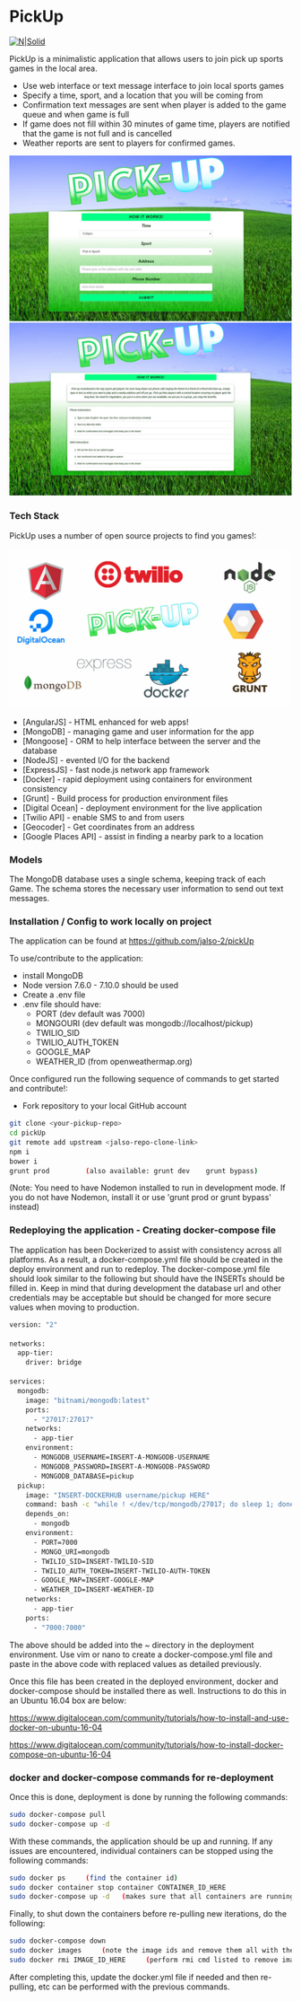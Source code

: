 # PickUp

[![N|Solid](https://cldup.com/dTxpPi9lDf.thumb.png)](https://nodesource.com/products/nsolid)

PickUp is a minimalistic application that allows users to join pick up sports games in the local area.

  - Use web interface or text message interface to join local sports games
  - Specify a time, sport, and a location that you will be coming from
  - Confirmation text messages are sent when player is added to the game queue and when game is full
  - If game does not fill within 30 minutes of game time, players are notified that the game is not full and is cancelled
  - Weather reports are sent to players for confirmed games.

![PickUp Input Form](./resources/pickup_input_form.jpg?raw=true "PickUp Input Form")
![PickUp How To](./resources/pickup_how_to.jpg?raw=true "PickUp How To")

### Tech Stack

PickUp uses a number of open source projects to find you games!:

![PickUp Tech Stack](./resources/pickup_tech_stack.jpg?raw=true "Tech Stack")

* [AngularJS] - HTML enhanced for web apps!
* [MongoDB] - managing game and user information for the app
* [Mongoose] - ORM to help interface between the server and the database
* [NodeJS] - evented I/O for the backend
* [ExpressJS] - fast node.js network app framework
* [Docker] - rapid deployment using containers for environment consistency
* [Grunt] - Build process for production environment files
* [Digital Ocean] - deployment environment for the live application
* [Twilio API] - enable SMS to and from users
* [Geocoder] - Get coordinates from an address
* [Google Places API] - assist in finding a nearby park to a location

### Models
The MongoDB database uses a single schema, keeping track of each Game. The schema stores the necessary user information
to send out text messages.

### Installation / Config to work locally on project

The application can be found at https://github.com/jalso-2/pickUp

To use/contribute to the application:
  - install MongoDB
  - Node version 7.6.0 - 7.10.0 should be used
  - Create a .env file
  - .env file should have:
    - PORT     (dev default was 7000)
    - MONGOURI   (dev default was mongodb://localhost/pickup)
    - TWILIO_SID
    - TWILIO_AUTH_TOKEN
    - GOOGLE_MAP
    - WEATHER_ID (from openweathermap.org)

Once configured run the following sequence of commands to get started and contribute!:

- Fork repository to your local GitHub account

```sh
git clone <your-pickup-repo>
cd pickUp
git remote add upstream <jalso-repo-clone-link>
npm i
bower i
grunt prod         (also available: grunt dev    grunt bypass)
```
(Note: You need to have Nodemon installed to run in development mode. If you do not have Nodemon, install it or use 'grunt prod or grunt bypass' instead)

### Redeploying the application - Creating docker-compose file
The application has been Dockerized to assist with consistency across all platforms. As a result, a docker-compose.yml
file should be created in the deploy environment and run to redeploy. The docker-compose.yml file should look similar
to the following but should have the INSERTs should be filled in. Keep in mind that during development the database 
url and other credentials may be acceptable but should be changed for more secure values when moving to production.

```sh
version: "2"

networks:
  app-tier:
    driver: bridge

services:
  mongodb:
    image: "bitnami/mongodb:latest"
    ports:
      - "27017:27017"
    networks:
      - app-tier
    environment:
      - MONGODB_USERNAME=INSERT-A-MONGODB-USERNAME
      - MONGODB_PASSWORD=INSERT-A-MONGODB-PASSWORD
      - MONGODB_DATABASE=pickup
  pickup:
    image: "INSERT-DOCKERHUB username/pickup HERE"
    command: bash -c "while ! </dev/tcp/mongodb/27017; do sleep 1; done; grunt prod;"
    depends_on: 
      - mongodb
    environment:
      - PORT=7000
      - MONGO_URI=mongodb
      - TWILIO_SID=INSERT-TWILIO-SID
      - TWILIO_AUTH_TOKEN=INSERT-TWILIO-AUTH-TOKEN
      - GOOGLE_MAP=INSERT-GOOGLE-MAP
      - WEATHER_ID=INSERT-WEATHER-ID
    networks:
      - app-tier
    ports: 
      - "7000:7000"
```

The above should be added into the ~ directory in the deployment environment. Use vim or nano to create a docker-compose.yml file and paste in the above code with replaced values as detailed previously.

Once this file has been created in the deployed environment, docker and docker-compose should be installed
there as well. Instructions to do this in an Ubuntu 16.04 box are below:

https://www.digitalocean.com/community/tutorials/how-to-install-and-use-docker-on-ubuntu-16-04

https://www.digitalocean.com/community/tutorials/how-to-install-docker-compose-on-ubuntu-16-04

### docker and docker-compose commands for re-deployment

Once this is done, deployment is done by running the following commands:

```sh
sudo docker-compose pull
sudo docker-compose up -d
```

With these commands, the application should be up and running. If any issues are encountered, individual containers can be stopped using the following commands:

```sh
sudo docker ps     (find the container id)
sudo docker container stop container CONTAINER_ID_HERE
sudo docker-compose up -d   (makes sure that all containers are running, otherwise it starts them all)
```

Finally, to shut down the containers before re-pulling new iterations, do the following:
```sh
sudo docker-compose down
sudo docker images     (note the image ids and remove them all with the following command)
sudo docker rmi IMAGE_ID_HERE     (perform rmi cmd listed to remove image on each image id)
```

After completing this, update the docker.yml file if needed and then re-pulling, etc can be performed with the previous commands.


